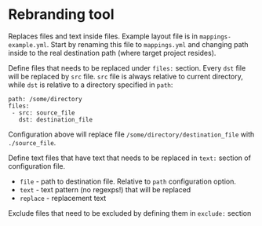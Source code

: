 Rebranding tool
===============

Replaces files and text inside files. Example layout file is in `mappings-example.yml`. Start by renaming this file to `mappings.yml` and changing
path inside to the real destination path (where target project resides).

Define files that needs to be replaced under `files:` section. Every `dst` file will be replaced by `src` file. `src` file is always relative to current directory, while `dst` is relative to a directory specified in `path`:

```
path: /some/directory
files:
 - src: source_file
   dst: destination_file
```

Configuration above will replace file `/some/directory/destination_file` with `./source_file`. 

Define text files that have text that needs to be replaced in `text:` section of configuration file. 
* `file` - path to destination file. Relative to `path` configuration option.
* `text` - text pattern (no regexps!) that will be replaced
* `replace` - replacement text

Exclude files that need to be excluded by defining them in `exclude:` section
